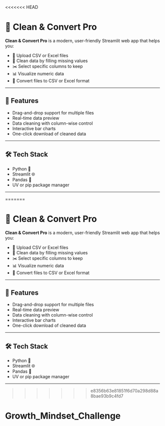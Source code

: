 <<<<<<< HEAD
# 🧹 Clean & Convert Pro

**Clean & Convert Pro** is a modern, user-friendly Streamlit web app that helps you:
- 📁 Upload CSV or Excel files
- 🧼 Clean data by filling missing values
- ✂️ Select specific columns to keep
- 📊 Visualize numeric data
- 🔄 Convert files to CSV or Excel format

---

## 🚀 Features

- Drag-and-drop support for multiple files
- Real-time data preview
- Data cleaning with column-wise control
- Interactive bar charts
- One-click download of cleaned data

---

## 🛠 Tech Stack

- Python 🐍
- Streamlit 🌐
- Pandas 🐼
- UV or pip package manager

---

=======
# 🧹 Clean & Convert Pro

**Clean & Convert Pro** is a modern, user-friendly Streamlit web app that helps you:
- 📁 Upload CSV or Excel files
- 🧼 Clean data by filling missing values
- ✂️ Select specific columns to keep
- 📊 Visualize numeric data
- 🔄 Convert files to CSV or Excel format

---

## 🚀 Features

- Drag-and-drop support for multiple files
- Real-time data preview
- Data cleaning with column-wise control
- Interactive bar charts
- One-click download of cleaned data

---

## 🛠 Tech Stack

- Python 🐍
- Streamlit 🌐
- Pandas 🐼
- UV or pip package manager

---

>>>>>>> e8356b63e81851f6d70a298d88a8bae93b9c4fd7
# Growth_Mindset_Challenge
